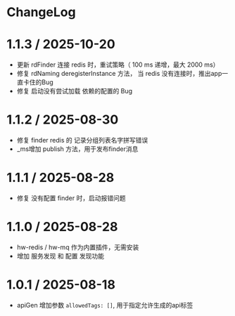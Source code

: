 


# ChangeLog

# 1.1.3 / 2025-10-20

* 更新 rdFinder 连接 redis 时，重试策略（ 100 ms 递增，最大 2000 ms）
* 修复 rdNaming  deregisterInstance 方法， 当 redis 没有连接时，推出app一直卡住的Bug
* 修复 启动没有尝试加载 依赖的配置的 Bug


# 1.1.2 / 2025-08-30

* 修复 finder redis 的 记录分组列表名字拼写错误
* _ms增加  publish 方法，用于发布finder消息

# 1.1.1 / 2025-08-28

* 修复 没有配置 finder 时，启动报错问题

# 1.1.0 / 2025-08-28

* hw-redis / hw-mq 作为内置插件，无需安装
* 增加 服务发现 和 配置 发现功能

# 1.0.1 / 2025-08-18

* apiGen 增加参数 `allowedTags: []`, 用于指定允许生成的api标签


